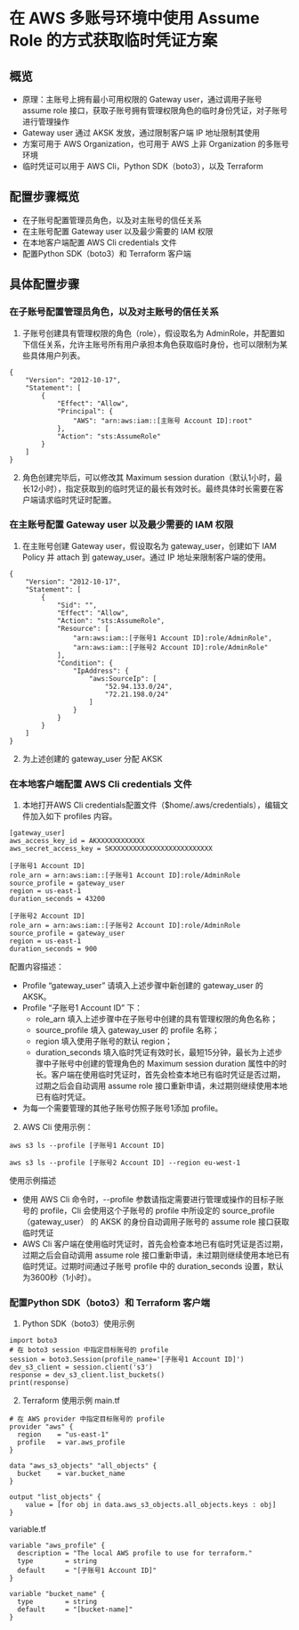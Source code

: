 # 在 AWS 多账号环境中使用 Assume Role 的方式获取临时凭证方案
## 概览
* 原理：主账号上拥有最小可用权限的 Gateway user，通过调用子账号 assume role 接口，获取子账号拥有管理权限角色的临时身份凭证，对子账号进行管理操作
* Gateway user 通过 AKSK 发放，通过限制客户端 IP 地址限制其使用
* 方案可用于 AWS Organization，也可用于 AWS 上非 Organization 的多账号环境
* 临时凭证可以用于 AWS Cli，Python SDK（boto3），以及 Terraform
## 配置步骤概览
* 在子账号配置管理员角色，以及对主账号的信任关系
* 在主账号配置 Gateway user 以及最少需要的 IAM 权限
* 在本地客户端配置 AWS Cli credentials 文件
* 配置Python SDK（boto3）和 Terraform 客户端
## 具体配置步骤
### 在子账号配置管理员角色，以及对主账号的信任关系
1.  子账号创建具有管理权限的角色（role），假设取名为 AdminRole，并配置如下信任关系，允许主账号所有用户承担本角色获取临时身份，也可以限制为某些具体用户列表。
```
{
    "Version": "2012-10-17",
    "Statement": [
        {
            "Effect": "Allow",
            "Principal": {
                "AWS": "arn:aws:iam::[主账号 Account ID]:root"
            },
            "Action": "sts:AssumeRole"
        }
    ]
}
```
2. 角色创建完毕后，可以修改其 Maximum session duration（默认1小时，最长12小时），指定获取到的临时凭证的最长有效时长。最终具体时长需要在客户端请求临时凭证时配置。
### 在主账号配置 Gateway user 以及最少需要的 IAM 权限
1. 在主账号创建 Gateway user，假设取名为 gateway_user，创建如下 IAM Policy 并 attach 到 gateway_user。通过 IP 地址来限制客户端的使用。
```
{
    "Version": "2012-10-17",
    "Statement": [
        {
            "Sid": "",
            "Effect": "Allow",
            "Action": "sts:AssumeRole",
            "Resource": [
                "arn:aws:iam::[子账号1 Account ID]:role/AdminRole",
                "arn:aws:iam::[子账号2 Account ID]:role/AdminRole"
            ],
            "Condition": {
                "IpAddress": {
                    "aws:SourceIp": [
                        "52.94.133.0/24",
                        "72.21.198.0/24"
                    ]
                }
            }
        }
    ]
}
```
2. 为上述创建的 gateway_user 分配 AKSK
### 在本地客户端配置 AWS Cli credentials 文件
1. 本地打开AWS Cli credentials配置文件（$home/.aws/credentials），编辑文件加入如下 profiles 内容。 
```
[gateway_user]
aws_access_key_id = AKXXXXXXXXXXXX
aws_secret_access_key = SKXXXXXXXXXXXXXXXXXXXXXXXXX

[子账号1 Account ID]
role_arn = arn:aws:iam::[子账号1 Account ID]:role/AdminRole
source_profile = gateway_user
region = us-east-1
duration_seconds = 43200

[子账号2 Account ID]
role_arn = arn:aws:iam::[子账号2 Account ID]:role/AdminRole
source_profile = gateway_user
region = us-east-1
duration_seconds = 900
```
配置内容描述：
* Profile “gateway_user” 请填入上述步骤中新创建的 gateway_user 的 AKSK。
* Profile “子账号1 Account ID” 下：
    - role_arn 填入上述步骤中在子账号中创建的具有管理权限的角色名称；
    - source_profile 填入 gateway_user 的 profile 名称；
    - region 填入使用子账号的默认 region；
    - duration_seconds 填入临时凭证有效时长，最短15分钟，最长为上述步骤中子账号中创建的管理角色的 Maximum session duration 属性中的时长。客户端在使用临时凭证时，首先会检查本地已有临时凭证是否过期，过期之后会自动调用 assume role 接口重新申请，未过期则继续使用本地已有临时凭证。
* 为每一个需要管理的其他子账号仿照子账号1添加 profile。
2. AWS Cli 使用示例：
```
aws s3 ls --profile [子账号1 Account ID]
```
```
aws s3 ls --profile [子账号2 Account ID] --region eu-west-1
```
使用示例描述
* 使用 AWS Cli 命令时，--profile 参数请指定需要进行管理或操作的目标子账号的 profile，Cli 会使用这个子账号的 profile 中所设定的 source_profile（gateway_user） 的 AKSK 的身份自动调用子账号的 assume role 接口获取临时凭证
* AWS Cli 客户端在使用临时凭证时，首先会检查本地已有临时凭证是否过期，过期之后会自动调用 assume role 接口重新申请，未过期则继续使用本地已有临时凭证。过期时间通过子账号 profile 中的 duration_seconds 设置，默认为3600秒（1小时）。
### 配置Python SDK（boto3）和 Terraform 客户端
1. Python SDK（boto3）使用示例
```
import boto3
# 在 boto3 session 中指定目标账号的 profile
session = boto3.Session(profile_name='[子账号1 Account ID]')
dev_s3_client = session.client('s3')
response = dev_s3_client.list_buckets()
print(response)
```
2. Terraform 使用示例
main.tf
```
# 在 AWS provider 中指定目标账号的 profile
provider "aws" {
  region    = "us-east-1"
  profile   = var.aws_profile
}

data "aws_s3_objects" "all_objects" {
  bucket    = var.bucket_name
}

output "list_objects" {
    value = [for obj in data.aws_s3_objects.all_objects.keys : obj]
}
```
variable.tf
```
variable "aws_profile" {
  description = "The local AWS profile to use for terraform."
  type        = string
  default     = "[子账号1 Account ID]"
}

variable "bucket_name" {
  type        = string
  default     = "[bucket-name]"
}
```
